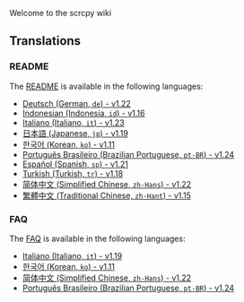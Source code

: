 Welcome to the scrcpy wiki

## Translations

### README

The [README] is available in the following languages:

[README]: https://github.com/Genymobile/scrcpy/blob/master/README.md

- [Deutsch (German, `de`) - v1.22](README.de)
- [Indonesian (Indonesia, `id`) - v1.16](README.id)
- [Italiano (Italiano, `it`) - v1.23](README.it)
- [日本語 (Japanese, `jp`) - v1.19](README.jp)
- [한국어 (Korean, `ko`) - v1.11](README.ko)
- [Português Brasileiro (Brazilian Portuguese, `pt-BR`) - v1.24](README.pt-br)
- [Español (Spanish, `sp`) - v1.21](README.sp)
- [Turkish (Turkish, `tr`) - v1.18](README.tr)
- [简体中文 (Simplified Chinese, `zh-Hans`) - v1.22](README.zh-Hans)
- [繁體中文 (Traditional Chinese, `zh-Hant`) - v1.15](README.zh-Hant)

### FAQ

The [FAQ] is available in the following languages:

[FAQ]: https://github.com/Genymobile/scrcpy/blob/master/FAQ.md

 - [Italiano (Italiano, `it`) - v1.19](FAQ.it)
 - [한국어 (Korean, `ko`) - v1.11](FAQ.ko)
 - [简体中文 (Simplified Chinese, `zh-Hans`) - v1.22](FAQ.zh-Hans)
 - [Português Brasileiro (Brazilian Portuguese, `pt-BR`) - v1.24](FAQ.pt-br.md)